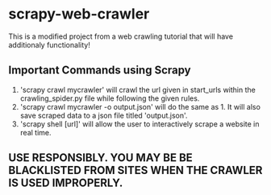# scrapy-web-crawler
This is a modified project from a web crawling tutorial that will have additionaly functionality!

## Important Commands using Scrapy
1. 'scrapy crawl mycrawler' will crawl the url given in start_urls within the crawling_spider.py file while following the given rules.
2. 'scrapy crawl mycrawler -o output.json' will do the same as 1. It will also save scraped data to a json file titled 'output.json'.
3. 'scrapy shell [url]' will allow the user to interactively scrape a website in real time.

## USE RESPONSIBLY. YOU MAY BE BE BLACKLISTED FROM SITES WHEN THE CRAWLER IS USED IMPROPERLY.
